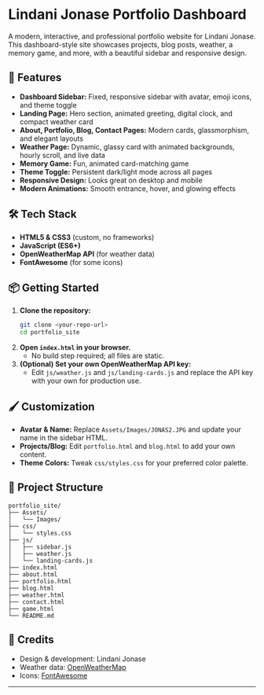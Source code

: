 # Lindani Jonase Portfolio Dashboard

A modern, interactive, and professional portfolio website for Lindani Jonase. This dashboard-style site showcases projects, blog posts, weather, a memory game, and more, with a beautiful sidebar and responsive design.

## 🚀 Features
- **Dashboard Sidebar:** Fixed, responsive sidebar with avatar, emoji icons, and theme toggle
- **Landing Page:** Hero section, animated greeting, digital clock, and compact weather card
- **About, Portfolio, Blog, Contact Pages:** Modern cards, glassmorphism, and elegant layouts
- **Weather Page:** Dynamic, glassy card with animated backgrounds, hourly scroll, and live data
- **Memory Game:** Fun, animated card-matching game
- **Theme Toggle:** Persistent dark/light mode across all pages
- **Responsive Design:** Looks great on desktop and mobile
- **Modern Animations:** Smooth entrance, hover, and glowing effects

## 🛠️ Tech Stack
- **HTML5 & CSS3** (custom, no frameworks)
- **JavaScript (ES6+)**
- **OpenWeatherMap API** (for weather data)
- **FontAwesome** (for some icons)

## 📦 Getting Started
1. **Clone the repository:**
   ```bash
   git clone <your-repo-url>
   cd portfolio_site
   ```
2. **Open `index.html` in your browser.**
   - No build step required; all files are static.
3. **(Optional) Set your own OpenWeatherMap API key:**
   - Edit `js/weather.js` and `js/landing-cards.js` and replace the API key with your own for production use.

## 🖌️ Customization
- **Avatar & Name:** Replace `Assets/Images/JONAS2.JPG` and update your name in the sidebar HTML.
- **Projects/Blog:** Edit `portfolio.html` and `blog.html` to add your own content.
- **Theme Colors:** Tweak `css/styles.css` for your preferred color palette.

## 📁 Project Structure
```
portfolio_site/
├── Assets/
│   └── Images/
├── css/
│   └── styles.css
├── js/
│   ├── sidebar.js
│   ├── weather.js
│   └── landing-cards.js
├── index.html
├── about.html
├── portfolio.html
├── blog.html
├── weather.html
├── contact.html
├── game.html
└── README.md
```

## 🙏 Credits
- Design & development: Lindani Jonase
- Weather data: [OpenWeatherMap](https://openweathermap.org/)
- Icons: [FontAwesome](https://fontawesome.com/)

---
